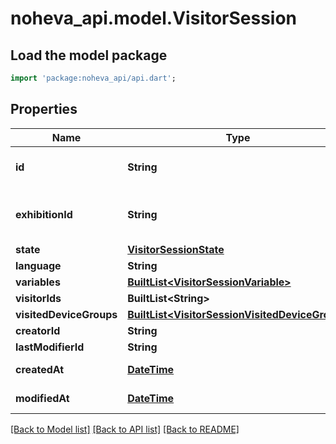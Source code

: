 # noheva_api.model.VisitorSession

## Load the model package
```dart
import 'package:noheva_api/api.dart';
```

## Properties
Name | Type | Description | Notes
------------ | ------------- | ------------- | -------------
**id** | **String** | Unique id for the session | [optional] 
**exhibitionId** | **String** | Exhibition id the visiotr was attending to | [optional] 
**state** | [**VisitorSessionState**](VisitorSessionState.md) |  | 
**language** | **String** |  | 
**variables** | [**BuiltList&lt;VisitorSessionVariable&gt;**](VisitorSessionVariable.md) |  | [optional] 
**visitorIds** | **BuiltList&lt;String&gt;** |  | 
**visitedDeviceGroups** | [**BuiltList&lt;VisitorSessionVisitedDeviceGroup&gt;**](VisitorSessionVisitedDeviceGroup.md) |  | [optional] 
**creatorId** | **String** |  | [optional] 
**lastModifierId** | **String** |  | [optional] 
**createdAt** | [**DateTime**](DateTime.md) | Created date | [optional] 
**modifiedAt** | [**DateTime**](DateTime.md) | Date modified | [optional] 

[[Back to Model list]](../README.md#documentation-for-models) [[Back to API list]](../README.md#documentation-for-api-endpoints) [[Back to README]](../README.md)


